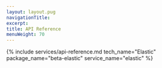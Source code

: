 ```yaml
---
layout: layout.pug
navigationTitle:
excerpt:
title: API Reference
menuWeight: 70
---
```


{% include services/api-reference.md
    tech_name="Elastic"
    package_name="beta-elastic"
    service_name="elastic" %}
